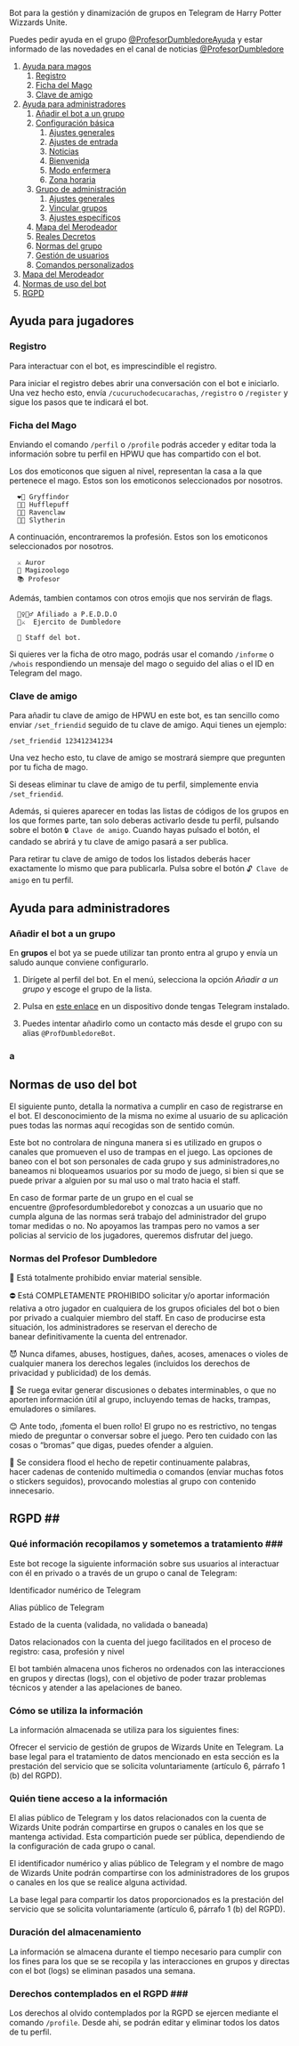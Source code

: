 Bot para la gestión y dinamización de grupos en Telegram de Harry Potter Wizzards Unite. 

Puedes pedir ayuda en el grupo [@ProfesorDumbledoreAyuda](https://t.me/ProfesorDumbledoreAyuda) y estar informado de las novedades en el canal de noticias [@ProfesorDumbledore](https://t.me/ProfesorDumbledore)


1. [Ayuda para magos](#ayuda-para-entrenadores)
   1. [Registro](#registro)
   2. [Ficha del Mago](#ficha-del-mago)
   3. [Clave de amigo](#clave-de-amigo)
2. [Ayuda para administradores](#ayuda-para-administradores)
   1. [Añadir el bot a un grupo](#añadir-el-bot-a-un-grupo)
   2. [Configuración básica](#configuración-básica)
      1. [Ajustes generales](#ajustes-generales)
      2. [Ajustes de entrada](#ajustes-de-entrada)
      3. [Noticias](#noticias)
      4. [Bienvenida](#bienvenida)
      5. [Modo enfermera](#modo-enfermera)
   	  6. [Zona horaria](#zona-horaria)
   3. [Grupo de administración](#grupo-de-administración) 
      1. [Ajustes generales](#ajustes-generales)
      2. [Vincular grupos](#vincular-grupos)
      3. [Ajustes específicos](#ajustes-específicos)
   4. [Mapa del Merodeador](#mapa-del-merodeador)
   5. [Reales Decretos](#reales-decretos)
   5. [Normas del grupo](#normas-del-grupo)
   7. [Gestión de usuarios](#gestion-de-usuarios-)
   9. [Comandos personalizados](#comandos-personalizados-)
3. [Mapa del Merodeador](#mapa-del-merodeador)
4. [Normas de uso del bot](#normas-de-uso-del-bot)
5. [RGPD](#RGPD)


## Ayuda para jugadores ## 

### Registro ###

Para interactuar con el bot, es imprescindible el registro. 

Para iniciar el registro debes abrir una conversación con el bot e iniciarlo. Una vez hecho esto, envía 
`/cucuruchodecucarachas`, `/registro` o `/register` y sigue los pasos que te indicará el bot.

### Ficha del Mago ###

Enviando el comando `/perfil` o `/profile` podrás acceder y editar toda la información sobre tu perfil en HPWU que has compartido con el bot.


Los dos emoticonos que siguen al nivel, representan la casa a la que pertenece el mago. Estos son los emoticonos seleccionados por nosotros.

```
  ❤️🦁 Gryffindor
  💛🦡 Hufflepuff
  💙🦅 Ravenclaw
  💚🐍 Slytherin
```

A continuación, encontraremos la profesión. Estos son los emoticonos seleccionados por nosotros.

```
  ⚔ Auror
  🐾 Magizoologo
  📚 Profesor
```

Además, tambien contamos con otros emojis que nos servirán de flags.

```
  🧝‍♀🧝‍♂ Afiliado a P.E.D.D.O 
  🔰⚔  Ejercito de Dumbledore

  🧙 Staff del bot.
```

Si quieres ver la ficha de otro mago, podrás usar el comando `/informe` o `/whois` respondiendo un mensaje del mago o seguido del alias o el ID en Telegram del mago.

### Clave de amigo ### 

Para añadir tu clave de amigo de HPWU en este bot, es tan sencillo como enviar `/set_friendid` seguido de tu clave de amigo. Aqui tienes un ejemplo:

```
/set_friendid 123412341234
```

Una vez hecho esto, tu clave de amigo se mostrará siempre que pregunten por tu ficha de mago.

Si deseas eliminar tu clave de amigo de tu perfil, simplemente envia `/set_friendid`.

Además, si quieres aparecer en todas las listas de códigos de los grupos en los que formes parte, tan solo deberas activarlo desde tu perfil, pulsando sobre el botón `🔒 Clave de amigo`. Cuando hayas pulsado el botón, el candado se abrirá y tu clave de amigo pasará a ser publica. 

Para retirar tu clave de amigo de todos los listados deberás hacer exactamente lo mismo que para publicarla. Pulsa sobre el botón `🔓 Clave de amigo` en tu perfil.


## Ayuda para administradores ## 

### Añadir el bot a un grupo ###

En **grupos** el bot ya se puede utilizar tan pronto entra al grupo y envía un saludo aunque conviene configurarlo.

1. Dirígete al perfil del bot. En el menú, selecciona la opción *Añadir a un grupo* y escoge el grupo de la lista.

2. Pulsa en [este enlace](https://telegram.me/ProfDumbledoreBot?startgroup=true) en un dispositivo donde tengas Telegram instalado.

3. Puedes intentar añadirlo como un contacto más desde el grupo con su alias `@ProfDumbledoreBot`.

### a ###


## Normas de uso del bot ##

El siguiente punto, detalla la normativa a cumplir en caso de registrarse en el bot. El desconocimiento de la misma no exime al usuario de su aplicación pues todas las normas aquí recogidas son de sentido común.

Este bot no controlara de ninguna manera si es utilizado en grupos o canales que promueven el uso de trampas en el juego. Las opciones de baneo con el bot son personales de cada grupo y sus administradores,no baneamos ni bloqueamos usuarios por su modo de juego, si bien si que se puede privar a alguien por su mal uso o mal trato hacia el staff.

En caso de formar parte de un grupo en el cual se encuentre @profesordumbledorebot y conozcas a un usuario que no cumpla alguna de las normas será trabajo del administrador del grupo tomar medidas o no. No apoyamos las trampas pero no vamos a ser policias al servicio de los jugadores, queremos disfrutar del juego.

### Normas del Profesor Dumbledore ###

🔞 Está totalmente prohibido enviar material sensible.

⛔️ Está COMPLETAMENTE PROHIBIDO solicitar y/o aportar información relativa a otro jugador en cualquiera de los grupos oficiales del bot o bien por privado a cualquier miembro del staff. En caso de producirse esta situación, los administradores se reservan el derecho de banear definitivamente la cuenta del entrenador.

😈 Nunca difames, abuses, hostigues, dañes, acoses, amenaces o violes de cualquier manera los derechos legales (incluidos los derechos de privacidad y publicidad) de los demás.

👺 Se ruega evitar generar discusiones o debates interminables, o que no aporten información útil al grupo, incluyendo temas de hacks, trampas, emuladores o similares.

😊 Ante todo, ¡fomenta el buen rollo! El grupo no es restrictivo, no tengas miedo de preguntar o conversar sobre el juego. Pero ten cuidado con las cosas o “bromas” que digas, puedes ofender a alguien.

📩 Se considera flood el hecho de repetir continuamente palabras, hacer cadenas de contenido multimedia o comandos (enviar muchas fotos o stickers seguidos), provocando molestias al grupo con contenido innecesario.


## RGPD ##

### Qué información recopilamos y sometemos a tratamiento ###

Este bot recoge la siguiente información sobre sus usuarios al interactuar con él en privado o a través de un grupo o canal de Telegram:

Identificador numérico de Telegram

Alias público de Telegram

Estado de la cuenta (validada, no validada o baneada)

Datos relacionados con la cuenta del juego facilitados en el proceso de registro: casa, profesión y nivel

El bot también almacena unos ficheros no ordenados con las interacciones en grupos y directas (logs), con el objetivo de poder trazar problemas técnicos y atender a las apelaciones de baneo.

### Cómo se utiliza la información ###

La información almacenada se utiliza para los siguientes fines:

Ofrecer el servicio de gestión de grupos de Wizards Unite en Telegram. La base legal para el tratamiento de datos mencionado en esta sección es la prestación del servicio que se solicita voluntariamente (artículo 6, párrafo 1 (b) del RGPD).

### Quién tiene acceso a la información ###

El alias público de Telegram y los datos relacionados con la cuenta de Wizards Unite podrán compartirse en grupos o canales en los que se mantenga actividad. Esta compartición puede ser pública, dependiendo de la configuración de cada grupo o canal.

El identificador numérico y alias público de Telegram y el nombre de mago de Wizards Unite podrán compartirse con los administradores de los grupos o canales en los que se realice alguna actividad.

La base legal para compartir los datos proporcionados es la prestación del servicio que se solicita voluntariamente (artículo 6, párrafo 1 (b) del RGPD).

### Duración del almacenamiento ###

La información se almacena durante el tiempo necesario para cumplir con los fines para los que se se recopila y las interacciones en grupos y directas con el bot (logs) se eliminan pasados una semana.

### Derechos contemplados en el RGPD ###

Los derechos al olvido contemplados por la RGPD se ejercen mediante el comando `/profile`. Desde ahi, se podrán editar y eliminar todos los datos de tu perfil.